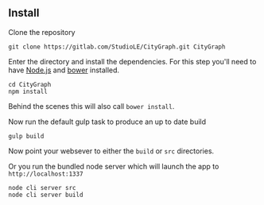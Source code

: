 ## Install

Clone the repository

```
git clone https://gitlab.com/StudioLE/CityGraph.git CityGraph
```

Enter the directory and install the dependencies. For this step you'll need to have [Node.js](https://nodejs.org/) and [bower](http://bower.io/) installed.

```
cd CityGraph
npm install
```

Behind the scenes this will also call `bower install`.

Now run the default gulp task to produce an up to date build

```
gulp build
```

Now point your websever to either the `build` or `src` directories.

Or you run the bundled node server which will launch the app to `http://localhost:1337`

```
node cli server src
node cli server build
```
